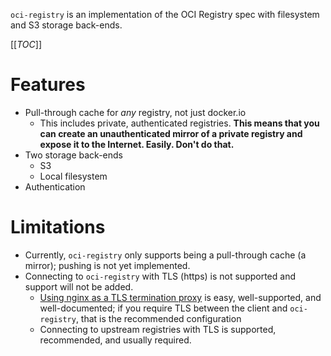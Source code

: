 `oci-registry` is an implementation of the OCI Registry spec with filesystem and S3 storage back-ends.

[[_TOC_]]

# Features

* Pull-through cache for _any_ registry, not just docker.io
	* This includes private, authenticated registries.  **This means that you can create an unauthenticated mirror of a private registry and expose it to the Internet.  Easily.  Don't do that.**
* Two storage back-ends
	* S3
	* Local filesystem
* Authentication

# Limitations

* Currently, `oci-registry` only supports being a pull-through cache (a mirror); pushing is not yet implemented.
* Connecting to `oci-registry` with TLS (https) is not supported and support will not be added.
	* [Using nginx as a TLS termination proxy][nginx-proxy] is easy, well-supported, and well-documented; if you require TLS between the client and `oci-registry`, that is the recommended configuration
	* Connecting to upstream registries with TLS is supported, recommended, and usually required.

[nginx-proxy]: https://docs.nginx.com/nginx/admin-guide/security-controls/terminating-ssl-http/

